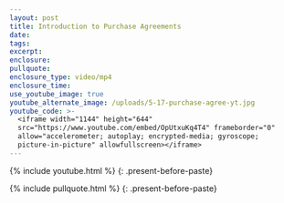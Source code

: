 ```yaml
---
layout: post
title: Introduction to Purchase Agreements
date:
tags:
excerpt:
enclosure:
pullquote:
enclosure_type: video/mp4
enclosure_time:
use_youtube_image: true
youtube_alternate_image: /uploads/5-17-purchase-agree-yt.jpg
youtube_code: >-
  <iframe width="1144" height="644"
  src="https://www.youtube.com/embed/OpUtxuKq4T4" frameborder="0"
  allow="accelerometer; autoplay; encrypted-media; gyroscope;
  picture-in-picture" allowfullscreen></iframe>
---
```


{% include youtube.html %}
{: .present-before-paste}

{% include pullquote.html %}
{: .present-before-paste}